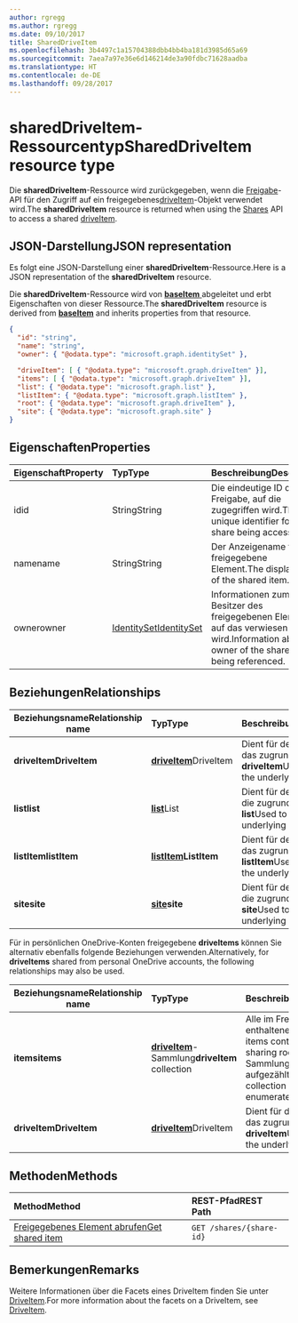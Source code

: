 ```yaml
---
author: rgregg
ms.author: rgregg
ms.date: 09/10/2017
title: SharedDriveItem
ms.openlocfilehash: 3b4497c1a15704388dbb4bb4ba181d3985d65a69
ms.sourcegitcommit: 7aea7a97e36e6d146214de3a90fdbc71628aadba
ms.translationtype: HT
ms.contentlocale: de-DE
ms.lasthandoff: 09/28/2017
---
```

# <a name="shareddriveitem-resource-type"></a><span data-ttu-id="bee7f-102">sharedDriveItem-Ressourcentyp</span><span class="sxs-lookup"><span data-stu-id="bee7f-102">SharedDriveItem resource type</span></span>

<span data-ttu-id="bee7f-103">Die **sharedDriveItem**-Ressource wird zurückgegeben, wenn die [Freigabe](../api/shares_get.md)-API für den Zugriff auf ein freigegebenes[driveItem](driveitem.md)-Objekt verwendet wird.</span><span class="sxs-lookup"><span data-stu-id="bee7f-103">The **sharedDriveItem** resource is returned when using the [Shares](../api/shares_get.md) API to access a shared [driveItem](driveitem.md).</span></span>

## <a name="json-representation"></a><span data-ttu-id="bee7f-104">JSON-Darstellung</span><span class="sxs-lookup"><span data-stu-id="bee7f-104">JSON representation</span></span>

<span data-ttu-id="bee7f-105">Es folgt eine JSON-Darstellung einer **sharedDriveItem**-Ressource.</span><span class="sxs-lookup"><span data-stu-id="bee7f-105">Here is a JSON representation of the **sharedDriveItem** resource.</span></span>

<span data-ttu-id="bee7f-106">Die **sharedDriveItem**-Ressource wird von [ **baseItem** ](baseitem.md) abgeleitet und erbt Eigenschaften von dieser Ressource.</span><span class="sxs-lookup"><span data-stu-id="bee7f-106">The **sharedDriveItem** resource is derived from [**baseItem**](baseitem.md) and inherits properties from that resource.</span></span>

<!-- {
  "blockType": "resource",
  "optionalProperties": [  ],
  "@odata.type": "microsoft.graph.sharedDriveItem"
}-->

```json
{
  "id": "string",
  "name": "string",
  "owner": { "@odata.type": "microsoft.graph.identitySet" },

  "driveItem": [ { "@odata.type": "microsoft.graph.driveItem" }],
  "items": [ { "@odata.type": "microsoft.graph.driveItem" }],
  "list": { "@odata.type": "microsoft.graph.list" },
  "listItem": { "@odata.type": "microsoft.graph.listItem" },
  "root": { "@odata.type": "microsoft.graph.driveItem" },
  "site": { "@odata.type": "microsoft.graph.site" }
}
```

## <a name="properties"></a><span data-ttu-id="bee7f-107">Eigenschaften</span><span class="sxs-lookup"><span data-stu-id="bee7f-107">Properties</span></span>

| <span data-ttu-id="bee7f-108">Eigenschaft</span><span class="sxs-lookup"><span data-stu-id="bee7f-108">Property</span></span> | <span data-ttu-id="bee7f-109">Typ</span><span class="sxs-lookup"><span data-stu-id="bee7f-109">Type</span></span>                          | <span data-ttu-id="bee7f-110">Beschreibung</span><span class="sxs-lookup"><span data-stu-id="bee7f-110">Description</span></span>                                                      |
| :------- | :---------------------------- | :--------------------------------------------------------------- |
| <span data-ttu-id="bee7f-111">id</span><span class="sxs-lookup"><span data-stu-id="bee7f-111">id</span></span>       | <span data-ttu-id="bee7f-112">String</span><span class="sxs-lookup"><span data-stu-id="bee7f-112">String</span></span>                        | <span data-ttu-id="bee7f-113">Die eindeutige ID der Freigabe, auf die zugegriffen wird.</span><span class="sxs-lookup"><span data-stu-id="bee7f-113">The unique identifier for the share being accessed.</span></span>              |
| <span data-ttu-id="bee7f-114">name</span><span class="sxs-lookup"><span data-stu-id="bee7f-114">name</span></span>     | <span data-ttu-id="bee7f-115">String</span><span class="sxs-lookup"><span data-stu-id="bee7f-115">String</span></span>                        | <span data-ttu-id="bee7f-116">Der Anzeigename für das freigegebene Element.</span><span class="sxs-lookup"><span data-stu-id="bee7f-116">The display name of the shared item.</span></span>                             |
| <span data-ttu-id="bee7f-117">owner</span><span class="sxs-lookup"><span data-stu-id="bee7f-117">owner</span></span>    | [<span data-ttu-id="bee7f-118">IdentitySet</span><span class="sxs-lookup"><span data-stu-id="bee7f-118">IdentitySet</span></span>](identityset.md) | <span data-ttu-id="bee7f-119">Informationen zum Besitzer des freigegebenen Elements, auf das verwiesen wird.</span><span class="sxs-lookup"><span data-stu-id="bee7f-119">Information about the owner of the shared item being referenced.</span></span> |

## <a name="relationships"></a><span data-ttu-id="bee7f-120">Beziehungen</span><span class="sxs-lookup"><span data-stu-id="bee7f-120">Relationships</span></span>

| <span data-ttu-id="bee7f-121">Beziehungsname</span><span class="sxs-lookup"><span data-stu-id="bee7f-121">Relationship name</span></span> | <span data-ttu-id="bee7f-122">Typ</span><span class="sxs-lookup"><span data-stu-id="bee7f-122">Type</span></span>                | <span data-ttu-id="bee7f-123">Beschreibung</span><span class="sxs-lookup"><span data-stu-id="bee7f-123">Description</span></span>
| ------------------|:--------------------|:-----------------------------------
| <span data-ttu-id="bee7f-124">**driveItem**</span><span class="sxs-lookup"><span data-stu-id="bee7f-124">**DriveItem**</span></span>     | <span data-ttu-id="bee7f-125">[**driveItem**][driveItem]</span><span class="sxs-lookup"><span data-stu-id="bee7f-125">DriveItem</span></span>   | <span data-ttu-id="bee7f-126">Dient für den Zugriff auf das zugrunde liegende **driveItem**</span><span class="sxs-lookup"><span data-stu-id="bee7f-126">Used to access the underlying **driveItem**</span></span>
| <span data-ttu-id="bee7f-127">**list**</span><span class="sxs-lookup"><span data-stu-id="bee7f-127">**list**</span></span>          | <span data-ttu-id="bee7f-128">[**list**][list]</span><span class="sxs-lookup"><span data-stu-id="bee7f-128">List</span></span>        | <span data-ttu-id="bee7f-129">Dient für den Zugriff auf die zugrunde liegende **list**</span><span class="sxs-lookup"><span data-stu-id="bee7f-129">Used to access the underlying **list**</span></span>
| <span data-ttu-id="bee7f-130">**listItem**</span><span class="sxs-lookup"><span data-stu-id="bee7f-130">**listItem**</span></span>      | <span data-ttu-id="bee7f-131">[**listItem**][listItem]</span><span class="sxs-lookup"><span data-stu-id="bee7f-131">**ListItem**</span></span>    | <span data-ttu-id="bee7f-132">Dient für den Zugriff auf das zugrunde liegende **listItem**</span><span class="sxs-lookup"><span data-stu-id="bee7f-132">Used to access the underlying **listItem**</span></span>
| <span data-ttu-id="bee7f-133">**site**</span><span class="sxs-lookup"><span data-stu-id="bee7f-133">**site**</span></span>          | <span data-ttu-id="bee7f-134">[**site**][site]</span><span class="sxs-lookup"><span data-stu-id="bee7f-134">**site**</span></span>        | <span data-ttu-id="bee7f-135">Dient für den Zugriff auf die zugrunde liegende **site**</span><span class="sxs-lookup"><span data-stu-id="bee7f-135">Used to access the underlying **site**</span></span>


<span data-ttu-id="bee7f-136">Für in persönlichen OneDrive-Konten freigegebene **driveItems** können Sie alternativ ebenfalls folgende Beziehungen verwenden.</span><span class="sxs-lookup"><span data-stu-id="bee7f-136">Alternatively, for **driveItems** shared from personal OneDrive accounts, the following relationships may also be used.</span></span>

| <span data-ttu-id="bee7f-137">Beziehungsname</span><span class="sxs-lookup"><span data-stu-id="bee7f-137">Relationship name</span></span> | <span data-ttu-id="bee7f-138">Typ</span><span class="sxs-lookup"><span data-stu-id="bee7f-138">Type</span></span>                         | <span data-ttu-id="bee7f-139">Beschreibung</span><span class="sxs-lookup"><span data-stu-id="bee7f-139">Description</span></span>
| ------------------|:-----------------------------|:-----------------------------------
| <span data-ttu-id="bee7f-140">**items**</span><span class="sxs-lookup"><span data-stu-id="bee7f-140">**items**</span></span>         | <span data-ttu-id="bee7f-141">[**driveItem**][driveItem]-Sammlung</span><span class="sxs-lookup"><span data-stu-id="bee7f-141">**driveItem** collection</span></span> | <span data-ttu-id="bee7f-142">Alle im Freigabestamm enthaltenen driveItems.</span><span class="sxs-lookup"><span data-stu-id="bee7f-142">All items contained in the sharing root.</span></span> <span data-ttu-id="bee7f-143">Diese Sammlung kann nicht aufgezählt werden.</span><span class="sxs-lookup"><span data-stu-id="bee7f-143">This collection cannot be enumerated.</span></span>
| <span data-ttu-id="bee7f-144">**driveItem**</span><span class="sxs-lookup"><span data-stu-id="bee7f-144">**DriveItem**</span></span>     | <span data-ttu-id="bee7f-145">[**driveItem**][driveItem]</span><span class="sxs-lookup"><span data-stu-id="bee7f-145">DriveItem</span></span>            | <span data-ttu-id="bee7f-146">Dient für den Zugriff auf das zugrunde liegende **driveItem**</span><span class="sxs-lookup"><span data-stu-id="bee7f-146">Used to access the underlying **driveItem**</span></span>

[driveItem]: driveItem.md
[list]: list.md
[listItem]: listItem.md
[site]: site.md

## <a name="methods"></a><span data-ttu-id="bee7f-147">Methoden</span><span class="sxs-lookup"><span data-stu-id="bee7f-147">Methods</span></span>

| <span data-ttu-id="bee7f-148">Method</span><span class="sxs-lookup"><span data-stu-id="bee7f-148">Method</span></span>                                  | <span data-ttu-id="bee7f-149">REST-Pfad</span><span class="sxs-lookup"><span data-stu-id="bee7f-149">REST Path</span></span>                |
| :-------------------------------------- | :----------------------- |
| [<span data-ttu-id="bee7f-150">Freigegebenes Element abrufen</span><span class="sxs-lookup"><span data-stu-id="bee7f-150">Get shared item</span></span>](../api/shares_get.md) | `GET /shares/{share-id}` |

## <a name="remarks"></a><span data-ttu-id="bee7f-151">Bemerkungen</span><span class="sxs-lookup"><span data-stu-id="bee7f-151">Remarks</span></span>

<span data-ttu-id="bee7f-152">Weitere Informationen über die Facets eines DriveItem finden Sie unter [DriveItem](driveitem.md).</span><span class="sxs-lookup"><span data-stu-id="bee7f-152">For more information about the facets on a DriveItem, see [DriveItem](driveitem.md).</span></span>

<!-- {
  "type": "#page.annotation",
  "description": "Share resource returns information about a shared item or collection of items.",
  "keywords": "share,shared,sharing root,shared files, shared items",
  "section": "documentation",
  "tocPath": "Resources/Share"
} -->
